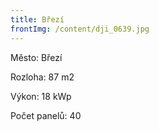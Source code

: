 ```yaml
---
title: Březí
frontImg: /content/dji_0639.jpg
---
```

Město: Březí

Rozloha:  87 m2

Výkon: 18 kWp

Počet panelů: 40